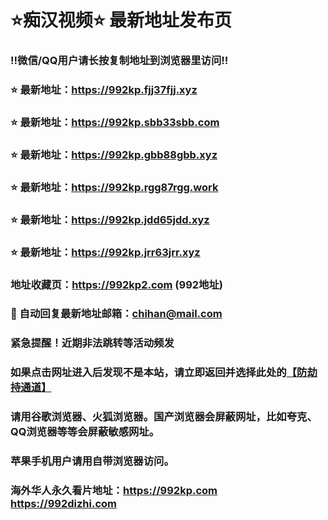 # ⭐️痴汉视频⭐️ 最新地址发布页

### ‼️微信/QQ用户请长按复制地址到浏览器里访问‼️

### ⭐️ 最新地址：https://992kp.fjj37fjj.xyz

### ⭐️ 最新地址：https://992kp.sbb33sbb.com

### ⭐️ 最新地址：https://992kp.gbb88gbb.xyz

### ⭐️ 最新地址：https://992kp.rgg87rgg.work

### ⭐️ 最新地址：https://992kp.jdd65jdd.xyz

### ⭐️ 最新地址：https://992kp.jrr63jrr.xyz



### 地址收藏页：https://992kp2.com (992地址)
### 📧 自动回复最新地址邮箱：chihan@mail.com
### 紧急提醒！近期非法跳转等活动频发
### 如果点击网址进入后发现不是本站，请立即返回并选择此处的[【防劫持通道】](https://23.224.130.222:7583)
### 请用谷歌浏览器、火狐浏览器。国产浏览器会屏蔽网址，比如夸克、QQ浏览器等等会屏蔽敏感网址。
### 苹果手机用户请用自带浏览器访问。
### 海外华人永久看片地址：https://992kp.com  https://992dizhi.com
